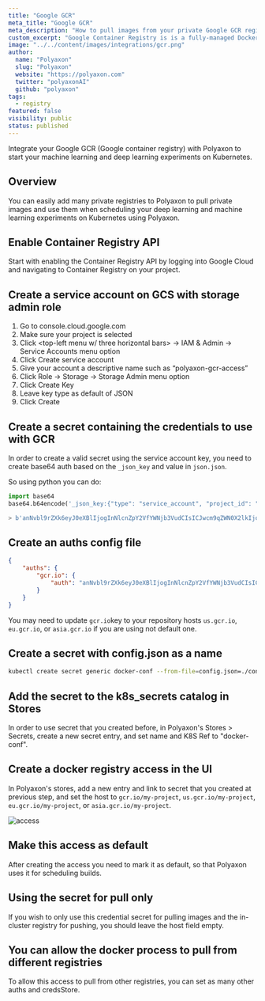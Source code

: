 ```yaml
---
title: "Google GCR"
meta_title: "Google GCR"
meta_description: "How to pull images from your private Google GCR registry. Use your Google GCR (Google container registry) registry to start your machine learning and deep learning experiments on Kubernetes on Polyaxon."
custom_excerpt: "Google Container Registry is is a fully-managed Docker container registry to store, manage, and secure your Docker container images."
image: "../../content/images/integrations/gcr.png"
author:
  name: "Polyaxon"
  slug: "Polyaxon"
  website: "https://polyaxon.com"
  twitter: "polyaxonAI"
  github: "polyaxon"
tags: 
  - registry
featured: false
visibility: public
status: published
---
```


Integrate your Google GCR (Google container registry) with Polyaxon to start your machine learning and deep learning experiments on Kubernetes.

## Overview

You can easily add many private registries to Polyaxon to pull private images and use them when scheduling your deep learning and machine learning experiments on Kubernetes using Polyaxon.

## Enable Container Registry API

Start with enabling the Container Registry API by logging into Google Cloud and navigating to Container Registry on your project.

## Create a service account on GCS with storage admin role

 1. Go to console.cloud.google.com
 2. Make sure your project is selected
 3. Click <top-left menu w/ three horizontal bars> -> IAM & Admin -> Service Accounts menu option
 4. Click Create service account
 5. Give your account a descriptive name such as “polyaxon-gcr-access”
 6. Click Role -> Storage -> Storage Admin menu option
 7. Click Create Key
 8. Leave key type as default of JSON
 9. Click Create

## Create a secret containing the credentials to use with GCR

In order to create a valid secret using the service account key, you need to create base64 auth based on the `_json_key` and value in `json.json`.

So using python you can do:

```python
import base64
base64.b64encode('_json_key:{"type": "service_account", "project_id": "my_project", "private_key_id": "ajshvasjhqweqetquytqut17253871238", "private_key": "-----BEGIN PRIVATE KEY-----\nASBHJASJDASBDJAJHSBDJB/sfbdj1223"}'.encode())

> b'anNvbl9rZXk6eyJ0eXBlIjogInNlcnZpY2VfYWNjb3VudCIsICJwcm9qZWN0X2lkIjogIm15X3Byb2plY3QiLCAicHJpdmF0ZV9rZXlfaWQiOiAiYWpzaHZhc2pocXdlcWV0cXV5dHF1dDE3MjUzODcxMjM4IiwgInByaXZhdGVfa2V5IjogIi0tLS0tQkVHSU4gUFJJVkFURSBLRVktLS0tLQpBU0JISkFTSkRBU0JESkFKSFNCREpCL3NmYmRqMTIyMyJ9+'
```

## Create an auths config file

```json
{
    "auths": {
        "gcr.io": {
            "auth": "anNvbl9rZXk6eyJ0eXBlIjogInNlcnZpY2VfYWNjb3VudCIsICJwcm9qZWN0X2lkIjogIm15X3Byb2plY3QiLCAicHJpdmF0ZV9rZXlfaWQiOiAiYWpzaHZhc2pocXdlcWV0cXV5dHF1dDE3MjUzODcxMjM4IiwgInByaXZhdGVfa2V5IjogIi0tLS0tQkVHSU4gUFJJVkFURSBLRVktLS0tLQpBU0JISkFTSkRBU0JESkFKSFNCREpCL3NmYmRqMTIyMyJ9=",
        }
    }
}
```
You may need to update `gcr.io`key to your repository hosts `us.gcr.io`, `eu.gcr.io`, or `asia.gcr.io` if you are using not default one.

## Create a secret with config.json as a name

```bash
kubectl create secret generic docker-conf --from-file=config.json=./config.json -n polyaxon
```

## Add the secret to the k8s_secrets catalog in Stores

In order to use secret that you created before, in Polyaxon's Stores > Secrets, create a new secret entry, and set name and K8S Ref to "docker-conf".

## Create a docker registry access in the UI

In Polyaxon's stores, add a new entry and link to secret that you created at previous step, and set the host to `gcr.io/my-project`, `us.gcr.io/my-project`, `eu.gcr.io/my-project`, or `asia.gcr.io/my-project`.

![access](../../content/images/integrations/docker-access.png)


## Make this access as default

After creating the access you need to mark it as default, so that Polyaxon uses it for scheduling builds. 


## Using the secret for pull only

If you wish to only use this credential secret for pulling images and the in-cluster registry for pushing, you should leave the host field empty.

## You can allow the docker process to pull from different registries

To allow this access to pull from other registries, you can set as many other auths and credsStore.
